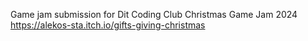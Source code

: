 Game jam submission for Dit Coding Club Christmas Game Jam 2024
https://alekos-sta.itch.io/gifts-giving-christmas

